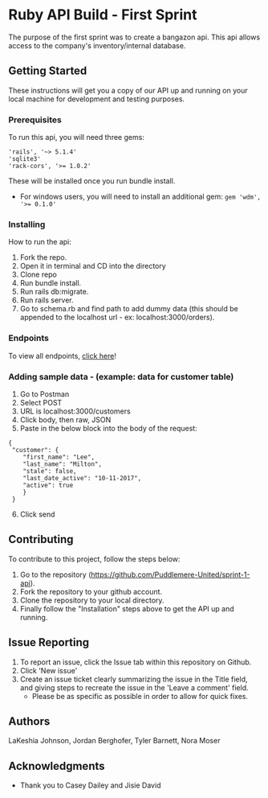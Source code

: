 # Ruby API Build - First Sprint

The purpose of the first sprint was to create a bangazon api. This api allows access to the company's inventory/internal database.

## Getting Started

These instructions will get you a copy of our API up and running on your local machine for development and testing purposes.

### Prerequisites

To run this api, you will need three gems:

    'rails', '~> 5.1.4'
    'sqlite3'
    'rack-cors', '>= 1.0.2'
These will be installed once you run bundle install.

* For windows users, you will need to install an additional gem: ```gem 'wdm', '>= 0.1.0'```

### Installing

How to run the api:

1. Fork the repo.
2. Open it in terminal and CD into the directory
3. Clone repo
4. Run bundle install.
5. Run rails db:migrate.
6. Run rails server.
7. Go to schema.rb and find path to add dummy data (this should be appended to the localhost url - ex: localhost:3000/orders).

### Endpoints
To view all endpoints, [click here](Endpoints.md)!

### Adding sample data - (example: data for customer table)
1. Go to Postman
2. Select POST
3. URL is localhost:3000/customers
4. Click body, then raw, JSON 
5. Paste in the below block into the body of the request:

``` 
{
 "customer": {
    "first_name": "Lee",
    "last_name": "Milton",
    "stale": false,
    "last_date_active": "10-11-2017",
    "active": true
    }
 } 
 ```
 
 6. Click send
 
## Contributing

To contribute to this project, follow the steps below:

1. Go to the repository (https://github.com/Puddlemere-United/sprint-1-api).
1. Fork the repository to your github account.
1. Clone the repository to your local directory.
1. Finally follow the "Installation" steps above to get the API up and running.

## Issue Reporting

1. To report an issue, click the Issue tab within this repository on Github.
1. Click 'New issue'
1. Create an issue ticket clearly summarizing the issue in the Title field, and giving steps to recreate the issue in the 'Leave a comment' field.
    * Please be as specific as possible in order to allow for quick fixes.

## Authors

LaKeshia Johnson, Jordan Berghofer, Tyler Barnett, Nora Moser

## Acknowledgments

* Thank you to Casey Dailey and Jisie David

